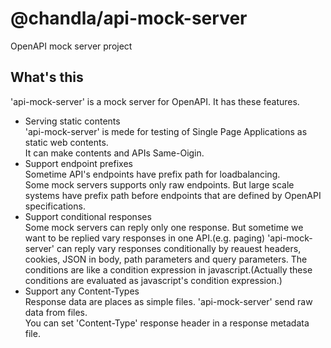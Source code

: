 # @chandla/api-mock-server
OpenAPI mock server project

## What's this
'api-mock-server' is a mock server for OpenAPI.
It has these features.
- Serving static contents  
'api-mock-server' is mede for testing of Single Page Applications as static web contents.  
It can make contents and APIs Same-Oigin.
- Support endpoint prefixes  
Sometime API's endpoints have prefix path for loadbalancing.  
Some mock servers supports only raw endpoints. But large scale systems have prefix path before endpoints that are defined by OpenAPI specifications.  
- Support conditional responses  
Some mock servers can reply only one response. But sometime we want to be replied vary responses in one API.(e.g. paging)
'api-mock-server' can reply vary responses conditionally by reauest headers, cookies, JSON in body, path parameters and query parameters.
The conditions are like a condition expression in javascript.(Actually these conditions are evaluated as javascript's condition expression.)
- Support any Content-Types  
Response data are places as simple files. 'api-mock-server' send raw data from files.  
You can set 'Content-Type' response header in a response metadata file. 
